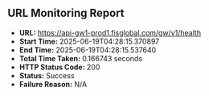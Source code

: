 ## URL Monitoring Report

- **URL:** https://api-gw1-prod1.fisglobal.com/gw/v1/health
- **Start Time:** 2025-06-19T04:28:15.370897
- **End Time:** 2025-06-19T04:28:15.537640
- **Total Time Taken:** 0.166743 seconds
- **HTTP Status Code:** 200
- **Status:** Success
- **Failure Reason:** N/A
